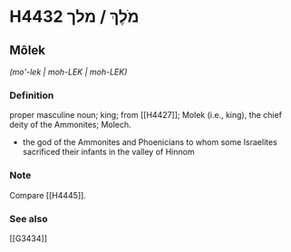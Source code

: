 # H4432 מֹלֶךְ / מלך

## Môlek

_(mo'-lek | moh-LEK | moh-LEK)_

### Definition

proper masculine noun; king; from [[H4427]]; Molek (i.e., king), the chief deity of the Ammonites; Molech.

- the god of the Ammonites and Phoenicians to whom some Israelites sacrificed their infants in the valley of Hinnom


### Note

Compare [[H4445]].

### See also

[[G3434]]

